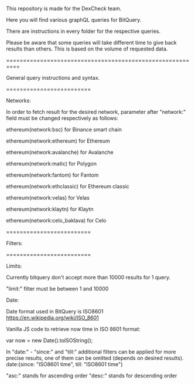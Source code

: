 This repository is made for the DexCheck team.

Here you will find various graphQL queries for BitQuery.

There are instructions in every folder for the respective queries.


Please be aware that some queries will take different time to give back results than others. This is based on the volume of requested data.

==========================================================

General query instructions and syntax.

=========================

Networks:

In order to fetch result for the desired network, parameter after "network:" field must be changed respectively as follows:

ethereum(network:bsc) for Binance smart chain

ethereum(network:ethereum)  for Ethereum

ethereum(network:avalanche) for Avalanche

ethereum(network:matic) for Polygon

ethereum(network:fantom) for Fantom

ethereum(network:ethclassic) for Ethereum classic

ethereum(network:velas) for Velas

ethereum(network:klaytn) for Klaytn

ethereum(network:celo_baklava) for Celo


=========================

Filters:

=========================

Limits:

Currently bitquery don't accept more than 10000 results for 1 query.

"limit:" filter must be between 1 and 10000


Date:

Date format used in BitQuery is ISO8601
https://en.wikipedia.org/wiki/ISO_8601

Vanilla JS code to retrieve now time in ISO 8601 format:

var now = new Date().toISOString();




In "date:" - "since:" and "till:" additional filters can be applied for more precise results, one of them can be omitted (depends on desired results). 
date:{since: "ISO8601 time", till: "ISO8601 time"}


"asc:" stands for ascending order
"desc:" stands for descending order





